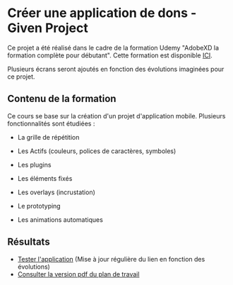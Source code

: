 # Créer une application de dons - Given Project

Ce projet a été réalisé dans le cadre de la formation Udemy "AdobeXD la formation complète pour débutant".
Cette formation est disponible [ICI](https://www.udemy.com/course/adobe-xd-complet/).

Plusieurs écrans seront ajoutés en fonction des évolutions imaginées pour ce projet.

## Contenu de la formation

Ce cours se base sur la création d'un projet d'application mobile. Plusieurs fonctionnalités sont étudiées :

* La grille de répétition

* Les Actifs (couleurs, polices de caractères, symboles)

* Les plugins

* Les éléments fixés

* Les overlays (incrustation)

* Le prototyping

* Les animations automatiques

## Résultats

* [Tester l'application](https://xd.adobe.com/view/c19a80f8-9ec4-4d86-81b4-b9c770e4f9c6-94c9/) (Mise à jour régulière du lien en fonction des évolutions)
* [Consulter la version pdf du plan de travail](https://github.com/MrGyo/Application-Given/blob/master/app_given.pdf)
